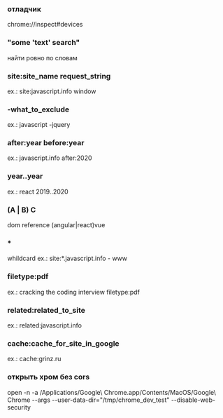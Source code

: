 ### отладчик
chrome://inspect#devices

### "some 'text' search"
найти ровно по словам

### site:site_name request_string
ex.: site:javascript.info window

### -what_to_exclude
ex.: javascript -jquery

### after:year before:year
ex.: javascript.info after:2020

### year..year
ex.: react 2019..2020

### (A | B) C
dom reference (angular|react)vue

### *
whildcard
ex.: site:*.javascript.info - www

### filetype:pdf
ex.: cracking the coding interview filetype:pdf

### related:related_to_site
ex.: related:javascript.info

### cache:cache_for_site_in_google
ex.: cache:grinz.ru

### открыть хром без cors
open -n -a /Applications/Google\ Chrome.app/Contents/MacOS/Google\ Chrome --args --user-data-dir="/tmp/chrome_dev_test" --disable-web-security
